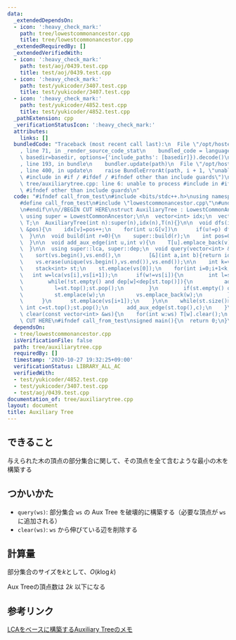 ```yaml
---
data:
  _extendedDependsOn:
  - icon: ':heavy_check_mark:'
    path: tree/lowestcommonancestor.cpp
    title: tree/lowestcommonancestor.cpp
  _extendedRequiredBy: []
  _extendedVerifiedWith:
  - icon: ':heavy_check_mark:'
    path: test/aoj/0439.test.cpp
    title: test/aoj/0439.test.cpp
  - icon: ':heavy_check_mark:'
    path: test/yukicoder/3407.test.cpp
    title: test/yukicoder/3407.test.cpp
  - icon: ':heavy_check_mark:'
    path: test/yukicoder/4852.test.cpp
    title: test/yukicoder/4852.test.cpp
  _pathExtension: cpp
  _verificationStatusIcon: ':heavy_check_mark:'
  attributes:
    links: []
  bundledCode: "Traceback (most recent call last):\n  File \"/opt/hostedtoolcache/Python/3.9.0/x64/lib/python3.9/site-packages/onlinejudge_verify/documentation/build.py\"\
    , line 71, in _render_source_code_stat\n    bundled_code = language.bundle(stat.path,\
    \ basedir=basedir, options={'include_paths': [basedir]}).decode()\n  File \"/opt/hostedtoolcache/Python/3.9.0/x64/lib/python3.9/site-packages/onlinejudge_verify/languages/cplusplus.py\"\
    , line 193, in bundle\n    bundler.update(path)\n  File \"/opt/hostedtoolcache/Python/3.9.0/x64/lib/python3.9/site-packages/onlinejudge_verify/languages/cplusplus_bundle.py\"\
    , line 400, in update\n    raise BundleErrorAt(path, i + 1, \"unable to process\
    \ #include in #if / #ifdef / #ifndef other than include guards\")\nonlinejudge_verify.languages.cplusplus_bundle.BundleErrorAt:\
    \ tree/auxiliarytree.cpp: line 6: unable to process #include in #if / #ifdef /\
    \ #ifndef other than include guards\n"
  code: "#ifndef call_from_test\n#include <bits/stdc++.h>\nusing namespace std;\n\n\
    #define call_from_test\n#include \"lowestcommonancestor.cpp\"\n#undef call_from_test\n\
    \n#endif\n\n//BEGIN CUT HERE\nstruct AuxiliaryTree : LowestCommonAncestor{\n \
    \ using super = LowestCommonAncestor;\n\n  vector<int> idx;\n  vector<vector<int>>\
    \ T;\n  AuxiliaryTree(int n):super(n),idx(n),T(n){}\n\n  void dfs(int v,int p,int\
    \ &pos){\n    idx[v]=pos++;\n    for(int u:G[v])\n      if(u!=p) dfs(u,v,pos);\n\
    \  }\n\n  void build(int r=0){\n    super::build(r);\n    int pos=0;\n    dfs(r,-1,pos);\n\
    \  }\n\n  void add_aux_edge(int u,int v){\n    T[u].emplace_back(v);\n    T[v].emplace_back(u);\n\
    \  }\n\n  using super::lca, super::dep;\n  void query(vector<int> &vs){\n    assert(!vs.empty());\n\
    \    sort(vs.begin(),vs.end(),\n         [&](int a,int b){return idx[a]<idx[b];});\n\
    \    vs.erase(unique(vs.begin(),vs.end()),vs.end());\n\n    int k=vs.size();\n\
    \    stack<int> st;\n    st.emplace(vs[0]);\n    for(int i=0;i+1<k;i++){\n   \
    \   int w=lca(vs[i],vs[i+1]);\n      if(w!=vs[i]){\n        int l=st.top();st.pop();\n\
    \        while(!st.empty() and dep[w]<dep[st.top()]){\n          add_aux_edge(st.top(),l);\n\
    \          l=st.top();st.pop();\n        }\n        if(st.empty() or st.top()!=w){\n\
    \          st.emplace(w);\n          vs.emplace_back(w);\n        }\n        add_aux_edge(w,l);\n\
    \      }\n      st.emplace(vs[i+1]);\n    }\n\n    while(st.size()>1){\n     \
    \ int c=st.top();st.pop();\n      add_aux_edge(st.top(),c);\n    }\n  }\n\n  void\
    \ clear(const vector<int> &ws){\n    for(int w:ws) T[w].clear();\n  }\n};\n//END\
    \ CUT HERE\n#ifndef call_from_test\nsigned main(){\n  return 0;\n}\n#endif\n"
  dependsOn:
  - tree/lowestcommonancestor.cpp
  isVerificationFile: false
  path: tree/auxiliarytree.cpp
  requiredBy: []
  timestamp: '2020-10-27 19:32:25+09:00'
  verificationStatus: LIBRARY_ALL_AC
  verifiedWith:
  - test/yukicoder/4852.test.cpp
  - test/yukicoder/3407.test.cpp
  - test/aoj/0439.test.cpp
documentation_of: tree/auxiliarytree.cpp
layout: document
title: Auxiliary Tree
---
```


## できること
与えられた木の頂点の部分集合に関して、その頂点を全て含むような最小の木を構築する

## つかいかた
- `query(ws)`: 部分集合 `ws` の Aux Tree を破壊的に構築する（必要な頂点が `ws` に追加される）
- `clear(ws)`: `ws` から伸びている辺を削除する

## 計算量
部分集合のサイズを$k$として、$O(k \log k)$

Aux Treeの頂点数は $2k$ 以下になる


## 参考リンク
[LCAをベースに構築するAuxiliary Treeのメモ](https://smijake3.hatenablog.com/entry/2019/09/15/200200)
